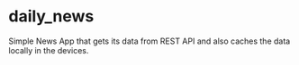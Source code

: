 # daily_news
Simple News App that gets its data from REST API and also caches the data locally in the devices.
